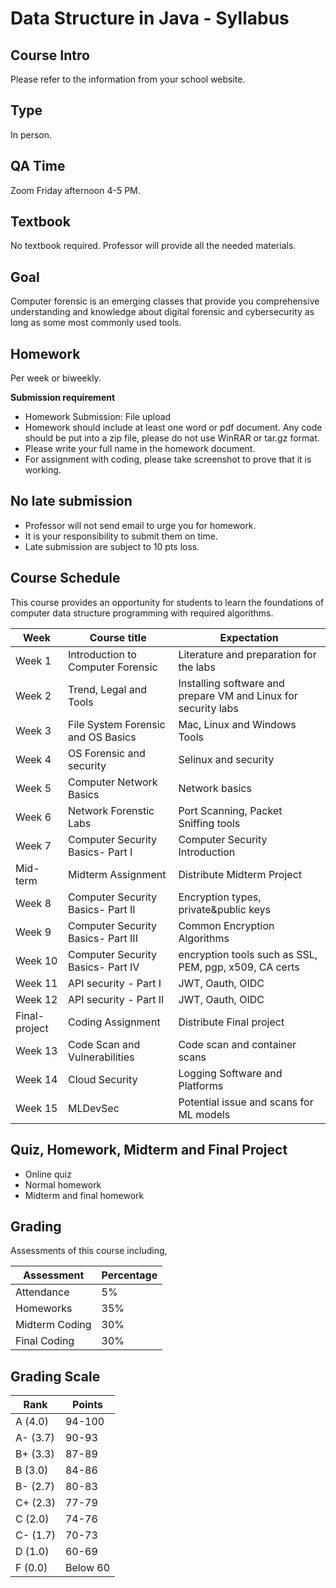 # Data Structure in Java - Syllabus

## Course Intro

Please refer to the information from your school website.

## Type

In person.

## QA Time

Zoom Friday afternoon 4-5 PM.

## Textbook

No textbook required. Professor will provide all the needed materials.

## Goal

Computer forensic is an emerging classes that provide you comprehensive understanding and knowledge about digital forensic and cybersecurity as long as some most commonly used tools.

## Homework

Per week or biweekly.

**Submission requirement**

* Homework Submission: File upload
* Homework should include at least one word or pdf document. Any code should be put into a zip file, please do not use WinRAR or tar.gz format.
* Please write your full name in the homework document.
* For assignment with coding, please take screenshot to prove that it is working.

## No late submission

* Professor will not send email to urge you for homework.
* It is your responsibility to submit them on time.
* Late submission are subject to 10 pts loss.

## Course Schedule

This course provides an opportunity for students to learn the foundations of computer data structure programming with required algorithms.

| Week    | Course title                     | Expectation |
|---------|----------------------------------|--------------|
| Week 1  | Introduction to Computer Forensic   | Literature and preparation for the labs |
| Week 2  | Trend, Legal and Tools        | Installing software and prepare VM and Linux for security labs |
| Week 3  | File System Forensic and OS Basics       | Mac, Linux and Windows Tools |
| Week 4  | OS Forensic and security       | Selinux and security|
| Week 5  | Computer Network Basics      | Network basics|
| Week 6  | Network Forenstic Labs       |Port Scanning, Packet Sniffing tools  |
| Week 7  | Computer Security Basics- Part I| Computer Security Introduction|
| Mid-term| Midterm Assignment                | Distribute Midterm Project  |
| Week 8  | Computer Security Basics- Part II                 |Encryption types, private&public keys|
| Week 9  | Computer Security Basics- Part III      | Common Encryption Algorithms |
| Week 10  | Computer Security Basics- Part IV               | encryption tools such as SSL, PEM, pgp, x509, CA certs|
| Week 11 | API security - Part I | JWT, Oauth, OIDC   |
| Week 12 | API security - Part II| JWT, Oauth, OIDC   |
| Final-project | Coding Assignment | Distribute Final project |
| Week 13 | Code Scan and Vulnerabilities | Code scan and container scans   |
| Week 14 | Cloud Security  |  Logging Software and Platforms                   |
| Week 15 | MLDevSec |  Potential issue and scans for ML models                   |

## Quiz, Homework, Midterm and Final Project

* Online quiz
* Normal homework
* Midterm and final homework

## Grading

Assessments of this course including,

|Assessment|Percentage|
|----------|----------|
|Attendance|5%|
|Homeworks | 35%      |
|Midterm Coding| 30%|
|Final Coding| 30%|

## Grading Scale

|Rank  |  Points|
|------|--------|
|A (4.0)|94-100 |
|A- (3.7)| 90-93 |
|B+ (3.3) |87-89 |
|B (3.0) |84-86 |
|B- (2.7)| 80-83 |
|C+ (2.3) | 77-79 |
|C (2.0) |74-76 |
|C- (1.7)| 70-73|
|D (1.0) |60-69 |
|F (0.0) |Below 60|